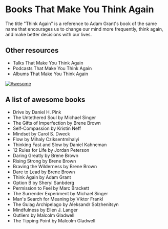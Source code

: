 # Books That Make You Think Again

The title "Think Again" is a reference to Adam Grant's book of the same name that encourages us to change our mind more frequently, think again, and make better decisions with our lives.

## Other resources
* Talks That Make You Think Again
* Podcasts That Make You Think Again
* Albums That Make You Think Again

[![Awesome](https://awesome.re/badge.svg)](https://awesome.re)
## A list of awesome books

* Drive by Daniel H. Pink
* The Untethered Soul by Michael Singer
* The Gifts of Imperfection by Brene Brown
* Self-Compassion by Kristin Neff
* Mindset by Carol S. Dweck
* Flow by Mihaly Cziksentmihalyi
* Thinking Fast and Slow by Daniel Kahneman
* 12 Rules for Life by Jordan Peterson
* Daring Greatly by Brene Brown
* Rising Strong by Brene Brown
* Braving the Wilderness by  Brene Brown
* Dare to Lead by Brene Brown
* Think Again by Adam Grant
* Option B by Sheryl Sanbderg
* Permission to Feel by Marc Brackett
* The Surrender Experiment by Michael Singer
* Man's Search for Meaning by Viktor Frankl
* The Gulag Archipelago by Aleksandr Solzhenitsyn
* Mindfulness by Ellen J. Langer
* Outliers by Malcolm Gladwell
* The Tipping Point by Malcolm Gladwell
